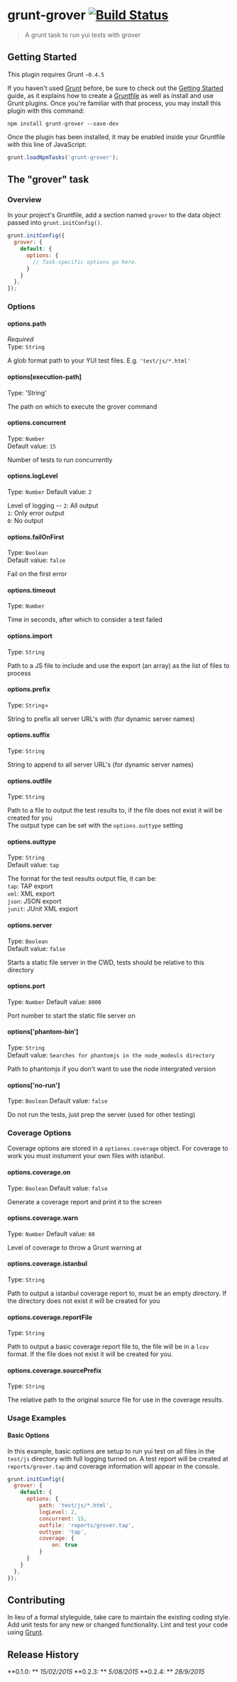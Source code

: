 # grunt-grover  [![Build Status](https://travis-ci.org/MarshallOfSound/grunt-grover.svg?branch=master)](https://travis-ci.org/MarshallOfSound/grunt-grover)

> A grunt task to run yui tests with grover

## Getting Started
This plugin requires Grunt `~0.4.5`

If you haven't used [Grunt](http://gruntjs.com/) before, be sure to check out the [Getting Started](http://gruntjs.com/getting-started) guide, as it explains how to create a [Gruntfile](http://gruntjs.com/sample-gruntfile) as well as install and use Grunt plugins. Once you're familiar with that process, you may install this plugin with this command:

```shell
npm install grunt-grover --save-dev
```

Once the plugin has been installed, it may be enabled inside your Gruntfile with this line of JavaScript:

```js
grunt.loadNpmTasks('grunt-grover');
```

## The "grover" task

### Overview
In your project's Gruntfile, add a section named `grover` to the data object passed into `grunt.initConfig()`.

```js
grunt.initConfig({
  grover: {
    default: {
      options: {
        // Task-specific options go here.
      }
    }
  },
});
```

### Options

#### options.path
*Required*  
Type: `String`

A glob format path to your YUI test files.  E.g. `'test/js/*.html'`

#### options[execution-path]
Type: 'String'

The path on which to execute the grover command

#### options.concurrent
Type: `Number`  
Default value: `15`

Number of tests to run concurrently

#### options.logLevel
Type: `Number`
Default value: `2`

Level of logging --
`2`: All output  
`1`: Only error output  
`0`: No output

#### options.failOnFirst
Type: `Boolean`  
Default value: `false`

Fail on the first error

#### options.timeout
Type: `Number`

Time in seconds, after which to consider a test failed

#### options.import
Type: `String`

Path to a JS file to include and use the export (an array) as the list of files to process

#### options.prefix
Type: `String`=

String to prefix all server URL's with (for dynamic server names)

#### options.suffix
Type: `String`

String to append to all server URL's (for dynamic server names)

#### options.outfile
Type: `String`

Path to a file to output the test results to, if the file does not exist it will be created for you  
The output type can be set with the `options.outtype` setting

#### options.outtype
Type: `String`  
Default value: `tap`

The format for the test results output file, it can be:  
`tap`: TAP export  
`xml`: XML export  
`json`: JSON export  
`junit`: JUnit XML export  

#### options.server
Type: `Boolean`  
Default value: `false`

Starts a static file server in the CWD, tests should be relative to this directory

#### options.port
Type: `Number`
Default value: `8000`

Port number to start the static file server on

#### options['phantom-bin']
Type: `String`  
Default value: `Searches for phantomjs in the node_modeuls directory`

Path to phantomjs if you don't want to use the node intergrated version

#### options['no-run']
Type: `Boolean`
Default value: `false`

Do not run the tests, just prep the server (used for other testing)

### Coverage Options

Coverage options are stored in a `optiones.coverage` object.  For coverage to work you must instument your own files with istanbul.

#### options.coverage.on
Type: `Boolean`
Default value: `false`

Generate a coverage report and print it to the screen

#### options.coverage.warn
Type: `Number`
Default value: `80`

Level of coverage to throw a Grunt warning at

#### options.coverage.istanbul
Type: `String`

Path to output a istanbul coverage report to, must be an empty directory.  If the directory does not exist it will be created for you

#### options.coverage.reportFile
Type: `String`

Path to output a basic coverage report file to, the file will be in a `lcov` format.  If the file does not exist it will be created for you.

#### options.coverage.sourcePrefix
Type: `String`

The relative path to the original source file for use in the coverage results.

### Usage Examples

#### Basic Options
In this example, basic options are setup to run yui test on all files in the `test/js` directory with full logging turned on.  A test report will be created at `reports/grover.tap` and coverage information will appear in the console.

```js
grunt.initConfig({
  grover: {
    default: {
      options: {
          path: 'test/js/*.html',
          logLevel: 2,
          concurrent: 15,
          outfile: 'reports/grover.tap',
          outtype: 'tap',
          coverage: {
              on: true
          }
      }
    }
  },
});
```

## Contributing
In lieu of a formal styleguide, take care to maintain the existing coding style. Add unit tests for any new or changed functionality. Lint and test your code using [Grunt](http://gruntjs.com/).

## Release History
**0.1.0: ** *15/02/2015*
**0.2.3: ** *5/08/2015*
**0.2.4: ** *28/9/2015*
